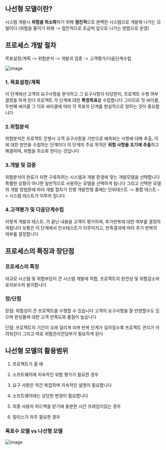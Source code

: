 ## 나선형 모델이란?

시스템 개발시 **위험을 최소화**하기 위해 **점진적**으로 완벽한 시스템으로 개발해 나가는 모델이다 
(위험을 줄이기 위해 -> 점진적으로 조금씩 앞으로 나가는 방법으로 운영)

## 프로세스 개발 절차 

목표설정/계획 -> 위험분석 -> 개발과 검증 -> 고객평가/다음단계수립

![image](https://user-images.githubusercontent.com/80239748/132358551-6da97a1e-3f2d-4904-a9ad-823f29058650.png)

### 1. 목표설정/계획
이 단계에선 고객의 요구사항을 분석하고 그 요구사항이 타당한지, 프로젝트 수행 여부 결정을 하게 된다 
프로젝트 각 단계에 대한 **특정목표**를 수립합니다 그러므로 첫 싸이클,두번째 싸이클 그 이후 싸이클에 따라
각 목표의 단계를 현실적으로 정하는 것이 중요합니다 

### 2.위험분석
위험분석은 프로젝트 진행시 고객 요구사항을 기반으로 예측되는 사항에 대해 추출, 이에 대한 방안을 수립하는 단계이다
이 단계의 주요 목적은 **위험 사항을 조기에 추출**하고 해결하여, 위험을 최소화 한다는 것입니다 

### 3.개발 및 검증 
위험분석이 완료가 되면 구축하려는 시스템과 개발 환경에 맞는 개발모델을 선택합니다 
특별한 상황이 아니면 일반적으로 사용하는 모델을 선택하게 됩니다 그리고 선택한 모델의 개발 방법론에 따라 개발 절차가 진행
개발진행 중에는 단위테스트 -> 통합 테스트 -> 시스템 테스트가 이루어 집니다 

### 4.고객평가 및 다음단계수립
이렇게 개발과 테스트. 가 끝난 내용을 고객이 평가하여, 추가반복에 대한 여부를 결정하게됩니다 
보통은 이 단계에서 인수테스트가 이루어지고, 만족결과에 따라 추가 반복의 여부를 결정합니다 

## 프로세스의 특징과 장단점

### 프로세스의 특징 
대규모 시스템 및 위험부담이 큰 시스템 개발에 적합, 프로젝트의 완전성 및 위험감소와 유지보수의 용이합니다 

### 장/단점

장점: 위험성이 큰 프로젝트를 수행할 수 있습니다 고객의 요구사항을 잘 반영할수도 있으며 
완성품에 대한 고객 만족도와 품질이 높습니다 

단점: 프로젝트의 기간이 오래 걸리게 되며 반복 단계가 길어질수록 프로젝트 관리가 어려워진다 
그리고 따로 위험관리전담부가 필요하게 된다 


## 나선형 모델의 활용범위

1. 프로젝트가 클 때

2. 소프트웨어에 지속적인 위험 평가가 필요한 경우

3. 요구 사항은 약간 복잡하며 지속적인 설명이 필요합니다

4. 소프트웨어에는 상당한 변경이 필요합니다
 
5. 최종 사용자 피드백을 받기에 충분한 시간 프레임이있는 경우
 
6. 릴리스가 자주 필요한 경우

### 폭포수 모델 vs 나선형 모델 

![image](https://user-images.githubusercontent.com/80239748/132358677-65c85adb-097f-4788-8e4b-e9c16859ffd1.png)


